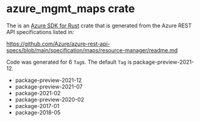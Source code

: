 # azure_mgmt_maps crate

The is an [Azure SDK for Rust](https://github.com/Azure/azure-sdk-for-rust) crate that is generated from the Azure REST API specifications listed in:

https://github.com/Azure/azure-rest-api-specs/blob/main/specification/maps/resource-manager/readme.md

Code was generated for 6 `Tag`s. The default `Tag` is package-preview-2021-12.


- package-preview-2021-12
- package-preview-2021-07
- package-2021-02
- package-preview-2020-02
- package-2017-01
- package-2018-05